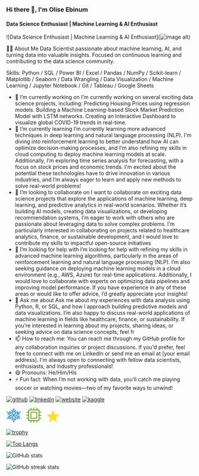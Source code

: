 ### Hi there 👋, I'm Olise Ebinum
#### Data Science Enthusiast | Machine Learning & AI Enthusiast
![Data Science Enthusiast | Machine Learning & AI Enthusiast](![image alt](https://github.com/Olisebinum/olisebinum_Bio_Repo/blob/45eefa6b1add5be5f80eaaa6596b093f704e6b5f/Black%20%26%20White%20Modern%20Minimalist%20Data%20Analyst%20LinkedIn%20Banner.png))

👨‍💻 About Me
Data Scientist passionate about machine learning, AI, and turning data into valuable insights. Focused on continuous learning and contributing to the data science community.

Skills: Python / SQL / Power BI / Excel / Pandas / NumPy / Scikit-learn / Matplotlib / Seaborn / Data Wrangling / Data Visualization / Machine Learning / Jupyter Notebook / Git / Tableau / Google Sheets

- 🔭 I’m currently working on I'm currently working on several exciting data science projects, including:  Predicting Housing Prices using regression models. Building a Machine Learning-based Stock Market Prediction Model with LSTM networks. Creating an Interactive Dashboard to visualize global COVID-19 trends in real-time. 
- 🌱 I’m currently learning I’m currently learning more advanced techniques in deep learning and natural language processing (NLP). I'm diving into reinforcement learning to better understand how AI can optimize decision-making processes, and I'm also refining my skills in cloud computing to deploy machine learning models at scale. Additionally, I’m exploring time series analysis for forecasting, with a focus on stock prices and economic trends.  I'm excited about the potential these technologies have to drive innovation in various industries, and I’m always eager to learn and apply new methods to solve real-world problems! 
- 👯 I’m looking to collaborate on I want to collaborate on exciting data science projects that explore the applications of machine learning, deep learning, and predictive analytics in real-world scenarios. Whether it’s building AI models, creating data visualizations, or developing recommendation systems, I’m eager to work with others who are passionate about leveraging data to solve complex problems.  I’m particularly interested in collaborating on projects related to healthcare analytics, finance, or sustainable development, and I would love to contribute my skills to impactful open-source initiatives 
- 🤔 I’m looking for help with I’m looking for help with refining my skills in advanced machine learning algorithms, particularly in the areas of reinforcement learning and natural language processing (NLP). I’m also seeking guidance on deploying machine learning models in a cloud environment (e.g., AWS, Azure) for real-time applications.  Additionally, I would love to collaborate with experts on optimizing data pipelines and improving model performance. If you have experience in any of these areas or would like to offer advice, I’d greatly appreciate your insights! 
- 💬 Ask me about Ask me about my experiences with data analysis using Python, R, or SQL, and how I approach building predictive models and data visualizations. I’m also happy to discuss real-world applications of machine learning in fields like healthcare, finance, or sustainability.  If you’re interested in learning about my projects, sharing ideas, or seeking advice on data science concepts, feel fr 
- 📫 How to reach me: You can reach me through my GitHub profile for any collaboration inquiries or project discussions. If you'd prefer, feel free to connect with me on LinkedIn or send me an email at [your email address]. I'm always open to connecting with fellow data scientists, enthusiasts, and industry professionals! 
- 😄 Pronouns: He/Him/His 
- ⚡ Fun fact: When I’m not working with data, you’ll catch me playing soccer or watching movies—two of my favorite ways to unwind! 


[<img src='https://cdn.jsdelivr.net/npm/simple-icons@3.0.1/icons/github.svg' alt='github' height='40'>](https://github.com/Olisebinum)  [<img src='https://cdn.jsdelivr.net/npm/simple-icons@3.0.1/icons/linkedin.svg' alt='linkedin' height='40'>](https://www.linkedin.com/in/https://www.linkedin.com/in/olisebinum//)  [<img src='https://cdn.jsdelivr.net/npm/simple-icons@3.0.1/icons/icloud.svg' alt='website' height='40'>](https://www.datascienceportfol.io/olisebinum)  [<img src='https://cdn.jsdelivr.net/npm/simple-icons@3.0.1/icons/kaggle.svg' alt='kaggle' height='40'>](https://www.kaggle.com/k1ngn31l)  

<a href='https://archiveprogram.github.com/'><img src='https://raw.githubusercontent.com/acervenky/animated-github-badges/master/assets/acbadge.gif' width='40' height='40'></a> <a href='https://docs.github.com/en/developers'><img src='https://raw.githubusercontent.com/acervenky/animated-github-badges/master/assets/devbadge.gif' width='40' height='40'></a> <a href='https://stars.github.com/'><img src='https://raw.githubusercontent.com/acervenky/animated-github-badges/master/assets/starbadge.gif' width='35' height='35'></a> 

[![trophy](https://github-profile-trophy.vercel.app/?username=Olisebinum)](https://github.com/ryo-ma/github-profile-trophy)

[![Top Langs](https://github-readme-stats.vercel.app/api/top-langs/?username=Olisebinum)](https://github.com/anuraghazra/github-readme-stats)

![GitHub stats](https://github-readme-stats.vercel.app/api?username=Olisebinum&show_icons=true&count_private=true)  

![GitHub streak stats](https://streak-stats.demolab.com/?user=Olisebinum)  

